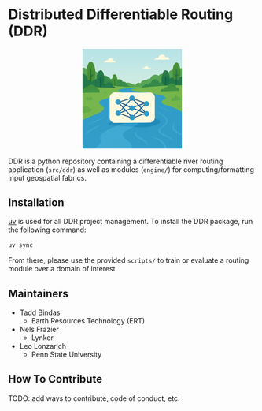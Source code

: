 # Distributed Differentiable Routing (DDR)

<p align="center">
  <img src="images/ddr_logo.png" width="40%"/>
</p>

DDR is a python repository containing a differentiable river routing application (`src/ddr`) as well as modules (`engine/`) for computing/formatting input geospatial fabrics. 

## Installation

[uv](https://docs.astral.sh/uv/) is used for all DDR project management. To install the DDR package, run the following command:

```sh
uv sync
```

From there, please use the provided `scripts/` to train or evaluate a routing module over a domain of interest. 

## Maintainers
- Tadd Bindas 
    - Earth Resources Technology (ERT)
- Nels Frazier
    - Lynker
- Leo Lonzarich
    - Penn State University

## How To Contribute

TODO: add ways to contribute, code of conduct, etc.
